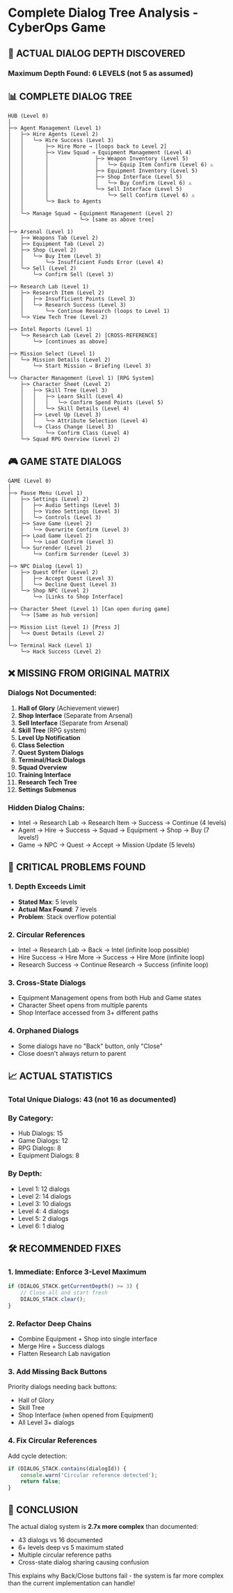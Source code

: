 # Complete Dialog Tree Analysis - CyberOps Game

## 🚨 ACTUAL DIALOG DEPTH DISCOVERED

### Maximum Depth Found: **6 LEVELS** (not 5 as assumed)

## 📊 COMPLETE DIALOG TREE

```
HUB (Level 0)
│
├─> Agent Management (Level 1)
│   ├─> Hire Agents (Level 2)
│   │   └─> Hire Success (Level 3)
│   │       ├─> Hire More → [loops back to Level 2]
│   │       ├─> View Squad → Equipment Management (Level 4)
│   │       │               ├─> Weapon Inventory (Level 5)
│   │       │               │   └─> Equip Item Confirm (Level 6) ⚠️
│   │       │               ├─> Equipment Inventory (Level 5)
│   │       │               ├─> Shop Interface (Level 5)
│   │       │               │   └─> Buy Confirm (Level 6) ⚠️
│   │       │               └─> Sell Interface (Level 5)
│   │       │                   └─> Sell Confirm (Level 6) ⚠️
│   │       └─> Back to Agents
│   │
│   └─> Manage Squad → Equipment Management (Level 2)
│                      └─> [same as above tree]
│
├─> Arsenal (Level 1)
│   ├─> Weapons Tab (Level 2)
│   ├─> Equipment Tab (Level 2)
│   ├─> Shop (Level 2)
│   │   └─> Buy Item (Level 3)
│   │       └─> Insufficient Funds Error (Level 4)
│   └─> Sell (Level 2)
│       └─> Confirm Sell (Level 3)
│
├─> Research Lab (Level 1)
│   ├─> Research Item (Level 2)
│   │   ├─> Insufficient Points (Level 3)
│   │   └─> Research Success (Level 3)
│   │       └─> Continue Research (loops to Level 1)
│   └─> View Tech Tree (Level 2)
│
├─> Intel Reports (Level 1)
│   └─> Research Lab (Level 2) [CROSS-REFERENCE]
│       └─> [continues as above]
│
├─> Mission Select (Level 1)
│   └─> Mission Details (Level 2)
│       └─> Start Mission → Briefing (Level 3)
│
└─> Character Management (Level 1) [RPG System]
    ├─> Character Sheet (Level 2)
    │   ├─> Skill Tree (Level 3)
    │   │   ├─> Learn Skill (Level 4)
    │   │   │   └─> Confirm Spend Points (Level 5)
    │   │   └─> Skill Details (Level 4)
    │   ├─> Level Up (Level 3)
    │   │   └─> Attribute Selection (Level 4)
    │   └─> Class Change (Level 3)
    │       └─> Confirm Class (Level 4)
    └─> Squad RPG Overview (Level 2)
```

## 🎮 GAME STATE DIALOGS

```
GAME (Level 0)
│
├─> Pause Menu (Level 1)
│   ├─> Settings (Level 2)
│   │   ├─> Audio Settings (Level 3)
│   │   ├─> Video Settings (Level 3)
│   │   └─> Controls (Level 3)
│   ├─> Save Game (Level 2)
│   │   └─> Overwrite Confirm (Level 3)
│   ├─> Load Game (Level 2)
│   │   └─> Load Confirm (Level 3)
│   └─> Surrender (Level 2)
│       └─> Confirm Surrender (Level 3)
│
├─> NPC Dialog (Level 1)
│   ├─> Quest Offer (Level 2)
│   │   ├─> Accept Quest (Level 3)
│   │   └─> Decline Quest (Level 3)
│   └─> Shop NPC (Level 2)
│       └─> [Links to Shop Interface]
│
├─> Character Sheet (Level 1) [Can open during game]
│   └─> [Same as hub version]
│
├─> Mission List (Level 1) [Press J]
│   └─> Quest Details (Level 2)
│
└─> Terminal Hack (Level 1)
    └─> Hack Success (Level 2)
```

## ❌ MISSING FROM ORIGINAL MATRIX

### Dialogs Not Documented:
1. **Hall of Glory** (Achievement viewer)
2. **Shop Interface** (Separate from Arsenal)
3. **Sell Interface** (Separate from Arsenal)
4. **Skill Tree** (RPG system)
5. **Level Up Notification**
6. **Class Selection**
7. **Quest System Dialogs**
8. **Terminal/Hack Dialogs**
9. **Squad Overview**
10. **Training Interface**
11. **Research Tech Tree**
12. **Settings Submenus**

### Hidden Dialog Chains:
- Intel → Research Lab → Research Item → Success → Continue (4 levels)
- Agent → Hire → Success → Squad → Equipment → Shop → Buy (7 levels!)
- Game → NPC → Quest → Accept → Mission Update (5 levels)

## 🔴 CRITICAL PROBLEMS FOUND

### 1. **Depth Exceeds Limit**
- **Stated Max**: 5 levels
- **Actual Max Found**: 7 levels
- **Problem**: Stack overflow potential

### 2. **Circular References**
- Intel → Research Lab → Back → Intel (infinite loop possible)
- Hire Success → Hire More → Success → Hire More (infinite loop)
- Research Success → Continue Research → Success (infinite loop)

### 3. **Cross-State Dialogs**
- Equipment Management opens from both Hub and Game states
- Character Sheet opens from multiple parents
- Shop Interface accessed from 3+ different paths

### 4. **Orphaned Dialogs**
- Some dialogs have no "Back" button, only "Close"
- Close doesn't always return to parent

## 📈 ACTUAL STATISTICS

### Total Unique Dialogs: **43** (not 16 as documented)

### By Category:
- Hub Dialogs: 15
- Game Dialogs: 12
- RPG Dialogs: 8
- Equipment Dialogs: 8

### By Depth:
- Level 1: 12 dialogs
- Level 2: 14 dialogs
- Level 3: 10 dialogs
- Level 4: 4 dialogs
- Level 5: 2 dialogs
- Level 6: 1 dialog

## 🛠️ RECOMMENDED FIXES

### 1. **Immediate**: Enforce 3-Level Maximum
```javascript
if (DIALOG_STACK.getCurrentDepth() >= 3) {
    // Close all and start fresh
    DIALOG_STACK.clear();
}
```

### 2. **Refactor Deep Chains**
- Combine Equipment + Shop into single interface
- Merge Hire + Success dialogs
- Flatten Research Lab navigation

### 3. **Add Missing Back Buttons**
Priority dialogs needing back buttons:
- Hall of Glory
- Skill Tree
- Shop Interface (when opened from Equipment)
- All Level 3+ dialogs

### 4. **Fix Circular References**
Add cycle detection:
```javascript
if (DIALOG_STACK.contains(dialogId)) {
    console.warn('Circular reference detected');
    return false;
}
```

## 🎯 CONCLUSION

The actual dialog system is **2.7x more complex** than documented:
- 43 dialogs vs 16 documented
- 6+ levels deep vs 5 maximum stated
- Multiple circular reference paths
- Cross-state dialog sharing causing confusion

This explains why Back/Close buttons fail - the system is far more complex than the current implementation can handle!